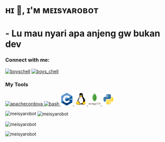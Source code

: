 # ʜɪ 👋, ɪ'ᴍ ᴍᴇɪsʏᴀʀᴏʙᴏᴛ

# - Lu mau nyari apa anjeng gw bukan dev



<h3 align="left">Connect with me:</h3>
<p align="left">
<a href="https://telegram.com/boyschell" target="blank"><img align="center" src="https://raw.githubusercontent.com/rahuldkjain/github-profile-readme-generator/master/src/images/icons/Social/devto.svg" alt="boyschell" height="30" width="40" /></a>
<a href="https://instagram.com/boys_chell" target="blank"><img align="center" src="https://raw.githubusercontent.com/rahuldkjain/github-profile-readme-generator/master/src/images/icons/Social/instagram.svg" alt="boys_chell" height="30" width="40" /></a>
</p>

<h3 align="left">My Tools</h3>
</a> <a href="https://cordova.apache.org/" target="_blank" rel="noreferrer"> <img src="https://www.vectorlogo.zone/logos/apache_cordova/apache_cordova-icon.svg" alt="apachecordova" width="40" height="40"/> </a> <a href="https://aws.amazon.com" target="_blank" rel="noreferrer"> <a href="https://www.gnu.org/software/bash/" target="_blank" rel="noreferrer"> <img src="https://www.vectorlogo.zone/logos/gnu_bash/gnu_bash-icon.svg" alt="bash" width="40" height="40"/> </a> <a href="https://www.w3schools.com/cpp/" target="_blank" rel="noreferrer"> <img src="https://raw.githubusercontent.com/devicons/devicon/master/icons/cplusplus/cplusplus-original.svg" alt="cplusplus" width="40" height="40"/> </a> <a href="https://www.linux.org/" target="_blank" rel="noreferrer"> <img src="https://raw.githubusercontent.com/devicons/devicon/master/icons/linux/linux-original.svg" alt="linux" width="40" height="40"/> </a> <a href="https://www.mongodb.com/" target="_blank" rel="noreferrer"> <img src="https://raw.githubusercontent.com/devicons/devicon/master/icons/mongodb/mongodb-original-wordmark.svg" alt="mongodb" width="40" height="40"/> </a> <a href="https://www.microsoft.com/en-us/sql-server" target="_blank" rel="noreferrer"> <a href="https://www.python.org" target="_blank" rel="noreferrer"> <img src="https://raw.githubusercontent.com/devicons/devicon/master/icons/python/python-original.svg" alt="python" width="40" height="40"/> </a> </p>

<p><img align="left" src="https://github-readme-stats.vercel.app/api/top-langs?theme=dark&username=meisyarobot&show_icons=true&locale=en&layout=compact" alt="meisyarobot" /></p>

<p>&nbsp;<img align="center" src="https://github-readme-stats.vercel.app/api?theme=dark&username=meisyarobot&show_icons=true&locale=en" alt="meisyarobot" /></p>

<p><img align="center" src="https://github-readme-streak-stats.herokuapp.com/?theme=dark&user=meisyarobot&" alt="meisyarobot" /></p>
<p align="left"> <img src="https://komarev.com/ghpvc/?username=meisyarobot&label=Profile%20views&color=0e75b6&style=flat" alt="meisyarobot" /> </p>
